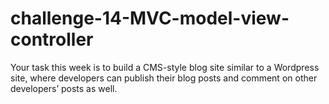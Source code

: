 # challenge-14-MVC-model-view-controller
Your task this week is to build a CMS-style blog site similar to a Wordpress site, where developers can publish their blog posts and comment on other developers’ posts as well. 
